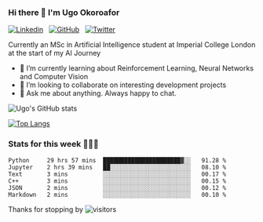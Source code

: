 ### Hi there 👋 I'm Ugo Okoroafor
[![Linkedin](https://img.shields.io/badge/linkedin-%230077B5.svg?style=for-the-badge&logo=linkedin&logoColor=white)](https://www.linkedin.com/in/ugo-okoroafor-49709878/) &nbsp;
[![GitHub](https://img.shields.io/badge/github-%23121011.svg?style=for-the-badge&logo=github&logoColor=white)](https://github.com/Uokoroafor/uokoroafor) &nbsp;
[![Twitter](https://img.shields.io/badge/Twitter-1DA1F2?style=for-the-badge&logo=twitter&logoColor=white)](https://twitter.com/ArtificialUgo)&nbsp;

Currently an MSc in Artificial Intelligence student at Imperial College London at the start of my AI Journey

- 🌱 I’m currently learning about Reinforcement Learning, Neural Networks and Computer Vision
- 👯 I’m looking to collaborate on interesting development projects
- 💬 Ask me about anything. Always happy to chat.


![Ugo's GitHub stats](https://github-readme-stats.vercel.app/api?username=uokoroafor&show_icons=true&theme=transparent&hide=stars,issues)

[![Top Langs](https://github-readme-stats.vercel.app/api/top-langs/?username=uokoroafor&layout=compact&theme=transparent)](https://github.com/uokoroafor/)



### Stats for this week 👨🏾‍💻
<!--START_SECTION:waka-->

```text
Python     29 hrs 57 mins  ██████████████████████▓░░   91.28 %
Jupyter    2 hrs 39 mins   ██░░░░░░░░░░░░░░░░░░░░░░░   08.10 %
Text       3 mins          ░░░░░░░░░░░░░░░░░░░░░░░░░   00.17 %
C++        3 mins          ░░░░░░░░░░░░░░░░░░░░░░░░░   00.15 %
JSON       2 mins          ░░░░░░░░░░░░░░░░░░░░░░░░░   00.12 %
Markdown   2 mins          ░░░░░░░░░░░░░░░░░░░░░░░░░   00.10 %
```

<!--END_SECTION:waka-->
Thanks for stopping by ![visitors](https://visitor-badge.glitch.me/badge?page_id=${uokoroafor}.${uokoroafor})

<!--
**Uokoroafor/Uokoroafor** is a ✨ _special_ ✨ repository because its `README.md` (this file) appears on your GitHub profile.

Here are some ideas to get you started:

- 🔭 I’m currently working on ...
- 🌱 I’m currently learning ...
- 👯 I’m looking to collaborate on ...
- 🤔 I’m looking for help with ...
- 💬 Ask me about ...
- 📫 How to reach me: ...
- 😄 Pronouns: ...
- ⚡ Fun fact: ...
[![Ugo's's wakatime stats](https://github-readme-stats.vercel.app/api/wakatime?username=willianrod)](https://github.com/anuraghazra/github-readme-stats)
hide=stars,commits,prs,issues,contribs
-->


